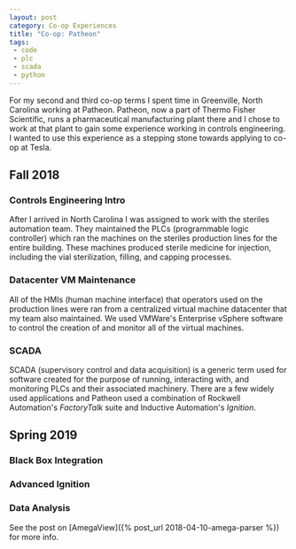 ```yaml
---
layout: post
category: Co-op Experiences
title: "Co-op: Patheon"
tags:
 - code
 - plc
 - scada
 - python
---
```


For my second and third co-op terms I spent time in Greenville, North Carolina working at Patheon.
Patheon, now a part of Thermo Fisher Scientific, runs a pharmaceutical manufacturing plant there and I chose to work at that plant to gain some experience working in controls engineering.
I wanted to use this experience as a stepping stone towards applying to co-op at Tesla.

<!--more-->

## Fall 2018

### Controls Engineering Intro

After I arrived in North Carolina I was assigned to work with the steriles automation team.
They maintained the PLCs (programmable logic controller) which ran the machines on the steriles production lines for the entire building.
These machines produced sterile medicine for injection, including the vial sterilization, filling, and capping processes.

### Datacenter VM Maintenance

All of the HMIs (human machine interface) that operators used on the production lines were ran from a centralized virtual machine datacenter that my team also maintained.
We used VMWare's Enterprise vSphere software to control the creation of and monitor all of the virtual machines.

### SCADA

SCADA (supervisory control and data acquisition) is a generic term used for software created for the purpose of running, interacting with, and monitoring PLCs and their associated machinery.
There are a few widely used applications and Patheon used a combination of Rockwell Automation's *FactoryTalk* suite and Inductive Automation's *Ignition*.

## Spring 2019

### Black Box Integration

### Advanced Ignition

### Data Analysis

See the post on [AmegaView]({% post_url 2018-04-10-amega-parser %}) for more info.